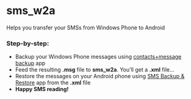# sms_w2a
Helps you transfer your SMSs from Windows Phone to Android

### Step-by-step:
- Backup your Windows Phone messages using [contacts+message backup](https://www.microsoft.com/en-us/store/p/contacts-message-backup/9nblgggz57gm) app
- Feed the resulting **.msg** file to **sms_w2a**. You'll get a **.xml** file...
- Restore the messages on your Android phone using [SMS Backup & Restore](https://play.google.com/store/apps/details?id=com.riteshsahu.SMSBackupRestore) app from the **.xml** file
- **Happy SMS reading!**
